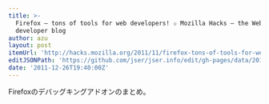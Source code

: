 ```yaml
---
title: >-
  Firefox – tons of tools for web developers! ✩ Mozilla Hacks – the Web
  developer blog
author: azu
layout: post
itemUrl: 'http://hacks.mozilla.org/2011/11/firefox-tons-of-tools-for-web-developers/'
editJSONPath: 'https://github.com/jser/jser.info/edit/gh-pages/data/2011/12/index.json'
date: '2011-12-26T19:40:00Z'
---
```

Firefoxのデバッグキングアドオンのまとめ。
